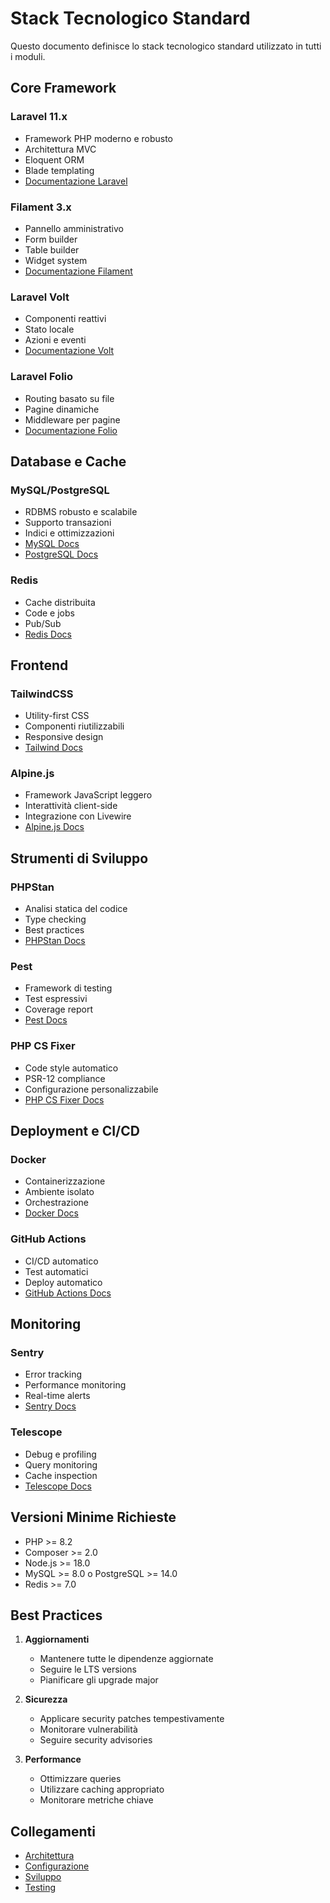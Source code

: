 # Stack Tecnologico Standard

Questo documento definisce lo stack tecnologico standard utilizzato in tutti i moduli.

## Core Framework

### Laravel 11.x
- Framework PHP moderno e robusto
- Architettura MVC
- Eloquent ORM
- Blade templating
- [Documentazione Laravel](https://laravel.com/docs)

### Filament 3.x
- Pannello amministrativo
- Form builder
- Table builder
- Widget system
- [Documentazione Filament](https://filamentphp.com/docs)

### Laravel Volt
- Componenti reattivi
- Stato locale
- Azioni e eventi
- [Documentazione Volt](https://livewire.laravel.com/docs/volt)

### Laravel Folio
- Routing basato su file
- Pagine dinamiche
- Middleware per pagine
- [Documentazione Folio](https://laravel.com/docs/folio)

## Database e Cache

### MySQL/PostgreSQL
- RDBMS robusto e scalabile
- Supporto transazioni
- Indici e ottimizzazioni
- [MySQL Docs](https://dev.mysql.com/doc/)
- [PostgreSQL Docs](https://www.postgresql.org/docs/)

### Redis
- Cache distribuita
- Code e jobs
- Pub/Sub
- [Redis Docs](https://redis.io/documentation)

## Frontend

### TailwindCSS
- Utility-first CSS
- Componenti riutilizzabili
- Responsive design
- [Tailwind Docs](https://tailwindcss.com/docs)

### Alpine.js
- Framework JavaScript leggero
- Interattività client-side
- Integrazione con Livewire
- [Alpine.js Docs](https://alpinejs.dev/docs)

## Strumenti di Sviluppo

### PHPStan
- Analisi statica del codice
- Type checking
- Best practices
- [PHPStan Docs](https://phpstan.org/user-guide/getting-started)

### Pest
- Framework di testing
- Test espressivi
- Coverage report
- [Pest Docs](https://pestphp.com/docs)

### PHP CS Fixer
- Code style automatico
- PSR-12 compliance
- Configurazione personalizzabile
- [PHP CS Fixer Docs](https://github.com/PHP-CS-Fixer/PHP-CS-Fixer)

## Deployment e CI/CD

### Docker
- Containerizzazione
- Ambiente isolato
- Orchestrazione
- [Docker Docs](https://docs.docker.com/)

### GitHub Actions
- CI/CD automatico
- Test automatici
- Deploy automatico
- [GitHub Actions Docs](https://docs.github.com/en/actions)

## Monitoring

### Sentry
- Error tracking
- Performance monitoring
- Real-time alerts
- [Sentry Docs](https://docs.sentry.io/)

### Telescope
- Debug e profiling
- Query monitoring
- Cache inspection
- [Telescope Docs](https://laravel.com/docs/telescope)

## Versioni Minime Richieste

- PHP >= 8.2
- Composer >= 2.0
- Node.js >= 18.0
- MySQL >= 8.0 o PostgreSQL >= 14.0
- Redis >= 7.0

## Best Practices

1. **Aggiornamenti**
   - Mantenere tutte le dipendenze aggiornate
   - Seguire le LTS versions
   - Pianificare gli upgrade major

2. **Sicurezza**
   - Applicare security patches tempestivamente
   - Monitorare vulnerabilità
   - Seguire security advisories

3. **Performance**
   - Ottimizzare queries
   - Utilizzare caching appropriato
   - Monitorare metriche chiave

## Collegamenti

- [Architettura](../architecture/module-structure.md)
- [Configurazione](../config/README.md)
- [Sviluppo](../development/README.md)
- [Testing](../testing/README.md) 
